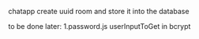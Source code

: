 chatapp
create uuid room and store it into the database

to be done later:
1.password.js userInputToGet in bcrypt